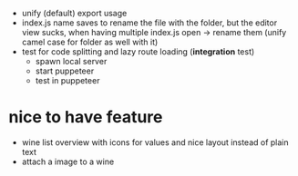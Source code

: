 - unify (default) export usage
- index.js name saves to rename the file with the folder, but the editor view sucks, when having multiple index.js open -> rename them (unify camel case for folder as well with it)
- test for code splitting and lazy route loading (**integration** test)
  - spawn local server
  - start puppeteer
  - test in puppeteer

# nice to have feature
- wine list overview with icons for values and nice layout instead of plain text
- attach a image to a wine
